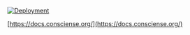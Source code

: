 [![Deployment](https://github.com/Sciense-tech/sciense-tech.github.io/actions/workflows/pages.yml/badge.svg)](https://github.com/Sciense-tech/sciense-tech.github.io/actions/workflows/pages.yml)

[https://docs.consciense.org/](https://docs.consciense.org/)